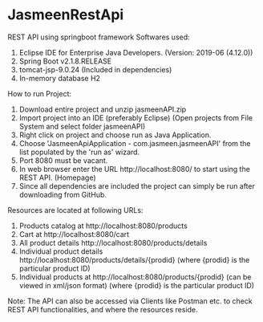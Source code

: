# JasmeenRestApi
REST API using springboot framework
Softwares used:
1. Eclipse IDE for Enterprise Java Developers. (Version: 2019-06 (4.12.0))
2. Spring Boot v2.1.8.RELEASE
3. tomcat-jsp-9.0.24 (Included in dependencies)
4. In-memory database H2

How to run Project:
1. Download entire project and unzip jasmeenAPI.zip
2. Import project into an IDE (preferably Eclipse) (Open projects from File System and select folder jasmeenAPI)
3. Right click on project and choose run as Java Application.
4. Choose 'JasmeenApiApplication - com.jasmeen.jasmeenAPI' from the list populated by the 'run as' wizard.
5. Port 8080 must be vacant.
6. In web browser enter the URL http://localhost:8080/ to start using the REST API. (Homepage)
7. Since all dependencies are included the project can simply be run after downloading from GitHub.

Resources are located at following URLs:
1. Products catalog at http://localhost:8080/products
2. Cart at http://localhost:8080/cart
3. All product details http://localhost:8080/products/details
4. Individual product details http://localhost:8080/products/details/{prodid}
   (where {prodid} is the particular product ID)
5. Individual products at http://localhost:8080/products/{prodid}  (can be viewed in xml/json format)
   (where {prodid} is the particular product ID)

Note: The API can also be accessed via Clients like Postman etc. to check REST API functionalities, and where the resources reside.

